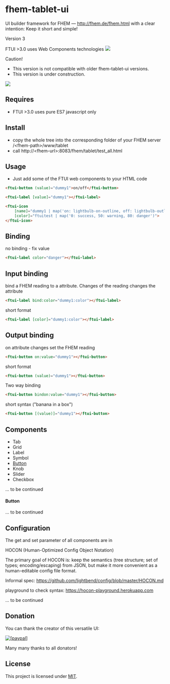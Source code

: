 fhem-tablet-ui
========

UI builder framework for FHEM — http://fhem.de/fhem.html
with a clear intention: Keep it short and simple!

Version 3 

FTUI >3.0 uses Web Components technologies ![](https://developer.mozilla.org/en-US/docs/Web/Web_Components)

Caution! 
 * This version is not compatible with older fhem-tablet-ui versions.
 * This version is under construction.


![](http://knowthelist.github.io/fhem-tablet-ui/ftui3.png)

Requires
-------
* FTUI >3.0 uses pure ES7 javascript only

Install
-------
 * copy the whole tree into the corresponding folder of your FHEM server /\<fhem-path\>/www/tablet
 * call http://\<fhem-url\>:8083/fhem/tablet/test_all.html
 
Usage
------
* Just add some of the FTUI web components to your HTML code

```html
<ftui-button (value)="dummy1">on/off</ftui-button>
```

```html
<ftui-label [value]="dummy1"></ftui-label>
```

```html
<ftui-icon 
    [name]="dummy1 | map('on: lightbulb-on-outline, off: lightbulb-outline')"
    [color]="ftuitest | map('0: success, 50: warning, 80: danger')">
</ftui-icon>
```

Binding
------

no binding - fix value

```html
<ftui-label color="danger"></ftui-label>
```

Input binding
---

bind a FHEM reading to a attribute. Changes of the reading changes the attribute

```html
<ftui-label bind:color="dummy1:color"></ftui-label>
```

short format
```html
<ftui-label [color]="dummy1:color"></ftui-label>
```

Output binding
---

on attribute changes set the FHEM reading

```html
<ftui-button on:value="dummy1"></ftui-button>
```

short format
```html
<ftui-button (value)="dummy1"></ftui-button>
```

Two way binding

```html
<ftui-button bindon:value="dummy1"></ftui-button>
```

short syntax ("banana in a box")
```html
<ftui-button [(value)]="dummy1"></ftui-button>
```


Components
------

- Tab
- Grid
- Label
- Symbol
- [Button](#button)
- Knob
- Slider
- Checkbox

 ... to be continued

#### Button
<!-- 
| Attribute     | Type | Default | Description | Example |
| ------------- |------|------------|---------|---------|
| cmd | string | "set" | FHEM command| cmd="setreading"|
| states | object | '["on", "off"]' | reading to state mapping | states='["play", "stop"]' |
| icon | string | "mdi mdi-lightbulb-outline" | css classes to create icon | icon="fa fa-car"|
| icon-class | string | "" | css classes to style icon | icon-class="tomato"|
| text | string | "" | css classes to create icon | icon="fa fa-car"|
| text-class | string | "" | css classes to style icon | icon-class="tomato"| -->

  ... to be continued

Configuration
-----------

The get and set parameter of all components are in

HOCON (Human-Optimized Config Object Notation)

The primary goal of HOCON is: keep the semantics (tree structure; set of types; encoding/escaping) from JSON, but make it more convenient as a human-editable config file format.

Informal spec:
https://github.com/lightbend/config/blob/master/HOCON.md

playground to check syntax:
https://hocon-playground.herokuapp.com

 ... to be continued

Donation
--------
You can thank the creator of this versatile UI:

<a href="https://www.paypal.com/cgi-bin/webscr?cmd=_s-xclick&hosted_button_id=PD4C2XM2VTD9A"><img src="https://www.paypalobjects.com/de_DE/DE/i/btn/btn_donateCC_LG.gif" alt="[paypal]" /></a>

Many many thanks to all donators!

License
-------
This project is licensed under [MIT](http://www.opensource.org/licenses/mit-license.php).
  
